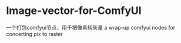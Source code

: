 # Image-vector-for-ComfyUI
一个打包comfyui节点，用于把像素转矢量  a wrap-up comfyui nodes for concerting pix to raster
